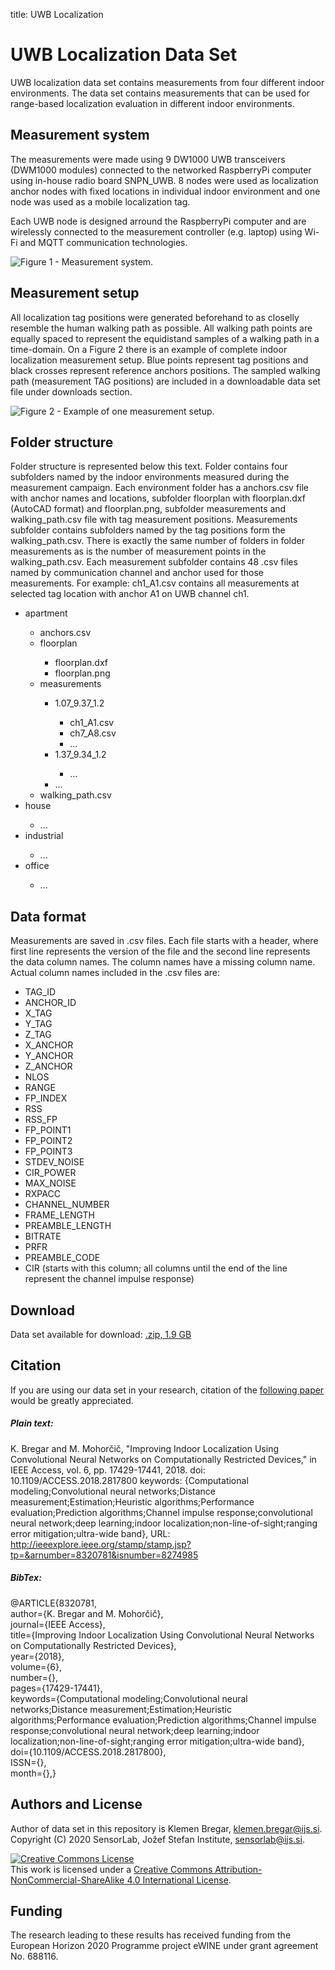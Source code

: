 title: UWB Localization

# UWB Localization Data Set</h1>
UWB localization data set contains measurements from four different indoor environments. The data set contains measurements that can be used for range-based localization evaluation in different indoor environments.

## Measurement system
The measurements were made using 9 DW1000 UWB transceivers (DWM1000 modules) connected to the networked RaspberryPi computer using in-house radio board SNPN_UWB. 8 nodes were used as localization anchor nodes with fixed locations in individual indoor environment and one node was used as a mobile localization tag.

Each UWB node is designed arround the RaspberryPi computer and are wirelessly connected to the measurement controller (e.g. laptop) using Wi-Fi and MQTT communication technologies.
 
<img alt="Figure 1 - Measurement system." src="img/system.png" />

## Measurement setup
All localization tag positions were generated beforehand to as closelly resemble the human walking path as possible. All walking path points are equally spaced to represent the equidistand samples of a walking path in a time-domain. On a Figure 2 there is an example of complete indoor localization measurement setup. Blue points represent tag positions and black crosses represent reference anchors positions. The sampled walking path (measurement TAG positions) are included in a downloadable data set file under downloads section.

<img alt="Figure 2 - Example of one measurement setup." src="img/measurement_setup.jpg" />

## Folder structure
Folder structure is represented below this text. Folder contains four subfolders named by the indoor environments measured during the measurement campaign. Each environment folder has a anchors.csv file with anchor names and locations, subfolder floorplan with floorplan.dxf (AutoCAD format) and floorplan.png, subfolder measurements and walking_path.csv file with tag measurement positions. Measurements subfolder contains subfolders named by the tag positions form the walking_path.csv. There is exactly the same number of folders in folder measurements as is the number of measurement points in the walking_path.csv. Each measurement subfolder contains 48 .csv files named by communication channel and anchor used for those measurements. For example: ch1_A1.csv contains all measurements at selected tag location with anchor A1 on UWB channel ch1.

  <ul>
    <li>apartment</li>
      <ul>
        <li>anchors.csv</li>
        <li>floorplan</li>
          <ul>
            <li>floorplan.dxf</li>
            <li>floorplan.png</li>
          </ul>
        <li>measurements</li>
          <ul>
            <li>1.07_9.37_1.2</li>
              <ul>
                <li>ch1_A1.csv</li>
                <li>ch7_A8.csv</li>
                <li>...</li>
              </ul>
            <li>1.37_9.34_1.2</li>
              <ul>
                <li>...</li>
              </ul>
            <li>...</li>
          </ul>
          <li>walking_path.csv</li>
      </ul>
    <li>house</li>
      <ul>
        <li>...</li>
      </ul>
    <li>industrial</li>
      <ul>
        <li>...</li>
      </ul>
    <li>office</li>
      <ul>
        <li>...</li>
      </ul>
  </ul>

## Data format
  Measurements are saved in .csv files. Each file starts with a header, where first line represents the version of the file and the second line represents the data column names. The column names have a missing column name. Actual column names included in the .csv files are:
  <ul>
    <li>TAG_ID</li>
    <li>ANCHOR_ID</li>
    <li>X_TAG</li>
    <li>Y_TAG</li>
    <li>Z_TAG</li>
    <li>X_ANCHOR</li>
    <li>Y_ANCHOR</li>
    <li>Z_ANCHOR</li>
    <li>NLOS</li>
    <li>RANGE</li>
    <li>FP_INDEX</li>
    <li>RSS</li>
    <li>RSS_FP</li>
    <li>FP_POINT1</li>
    <li>FP_POINT2</li>
    <li>FP_POINT3</li>
    <li>STDEV_NOISE</li>
    <li>CIR_POWER</li>
    <li>MAX_NOISE</li>
    <li>RXPACC</li>
    <li>CHANNEL_NUMBER</li>
    <li>FRAME_LENGTH</li>
    <li>PREAMBLE_LENGTH</li>
    <li>BITRATE</li>
    <li>PRFR</li>
    <li>PREAMBLE_CODE</li>
    <li>CIR (starts with this column; all columns until the end of the line represent the channel impulse response)</li>
  </ul>

## Download
Data set available for download: <a href="dataset-files/data.zip">.zip, 1.9 GB</a>

## Citation
If you are using our data set in your research, citation of the [following paper](https://ieeexplore.ieee.org/document/8320781) would be greatly appreciated.

##### Plain text:
K. Bregar and M. Mohorčič, "Improving Indoor Localization Using Convolutional Neural Networks on Computationally Restricted Devices," in IEEE Access, vol. 6, pp. 17429-17441, 2018.
    doi: 10.1109/ACCESS.2018.2817800
    keywords: {Computational modeling;Convolutional neural networks;Distance measurement;Estimation;Heuristic algorithms;Performance evaluation;Prediction algorithms;Channel impulse response;convolutional neural network;deep learning;indoor localization;non-line-of-sight;ranging error mitigation;ultra-wide band},
    URL: http://ieeexplore.ieee.org/stamp/stamp.jsp?tp=&arnumber=8320781&isnumber=8274985

##### BibTex:
  <span>@ARTICLE{8320781,</span></br>
  <span>author={K. Bregar and M. Mohorčič},</span></br>
  <span>journal={IEEE Access},</span></br>
  <span>title={Improving Indoor Localization Using Convolutional Neural Networks on Computationally Restricted Devices},</span></br>
  <span>year={2018},</span></br>
  <span>volume={6},</span></br>
  <span>number={},</span></br>
  <span>pages={17429-17441},</span></br>
  <span>keywords={Computational modeling;Convolutional neural networks;Distance measurement;Estimation;Heuristic algorithms;Performance evaluation;Prediction algorithms;Channel impulse response;convolutional neural network;deep learning;indoor localization;non-line-of-sight;ranging error mitigation;ultra-wide band},</span></br>
  <span>doi={10.1109/ACCESS.2018.2817800},</span></br>
  <span>ISSN={},</span></br>
  <span>month={},}</span></br>


## Authors and License
Author of data set in this repository is Klemen Bregar, klemen.bregar@ijs.si.
Copyright (C) 2020 SensorLab, Jožef Stefan Institute, sensorlab@ijs.si.

<a rel="license" href="http://creativecommons.org/licenses/by-nc-sa/4.0/"><img alt="Creative Commons License" style="border-width:0" src="https://i.creativecommons.org/l/by-nc-sa/4.0/88x31.png" /></a><br />This work is licensed under a <a rel="license" href="http://creativecommons.org/licenses/by-nc-sa/4.0/">Creative Commons Attribution-NonCommercial-ShareAlike 4.0 International License</a>.

## Funding
The research leading to these results has received funding from the European Horizon 2020 Programme project eWINE under grant agreement No. 688116.

